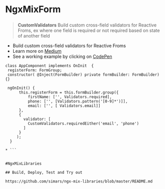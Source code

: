 # NgxMixForm


#####
> __CustomValidators__ Build custom cross-field validators for Reactive Froms, ex where one field is required or not required based on state of another field

 * Build custom cross-field validators for Reactive Froms
 * Learn more on [Medium](https://medium.com/simars/custom-transitive-validators-in-reactive-forms-anguar-4201d4b8e3f6)
 * See a working example by clicking on [CodePen](https://codepen.io/simars/pen/ZMYxrm)
 
 
  ```
  class AppComponent implements OnInit  {
   registerForm: FormGroup;
   constructor( @Inject(FormBuilder) private formBuilder: FormBuilder) {}

   ngOnInit() {
        this.registerForm = this.formBuilder.group({
            firstName: ['', Validators.required],
            phone: ['', [Validators.pattern('[0-9]*')]],
            email: ['', [ Validators.email]]
        },
        {
          validator: [
            CustomValidators.requiredEither('email', 'phone')
          ]
        }
       );
    }

 * ```


#NgxMixLibraries

## Build, Deploy, Test and Try out

https://github.com/simars/ngx-mix-libraries/blob/master/README.md
